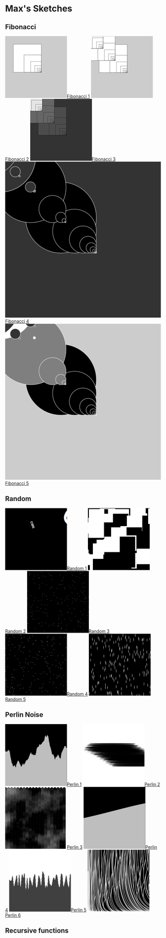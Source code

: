 # Max's Sketches

## Fibonacci
![](Max/fib_01.png)[Fibonacci 1](Max/fib_01.pv)
![](Max/fib_02.png)[Fibonacci 2](Max/fib_02.pv)
![](Max/fib_03.png)[Fibonacci 3](Max/fib_03.pv)
![](Max/fib_04.png)[Fibonacci 4](Max/fib_04.pv)
![](Max/fib_05.png)[Fibonacci 5](Max/fib_05.pv)

## Random
![](Max/schets_random_01.png)[Random 1](Max/schets_random_01.pv)
![](Max/schets_random_02.png)[Random 2](Max/schets_random_02.pv)
![](Max/schets_random_03.png)[Random 3](Max/schets_random_03.pv)
![](Max/schets_random_04.png)[Random 4](Max/schets_random_04.pv)
![](Max/schets_random_05.png)[Random 5](Max/schets_random_05.pv)

## Perlin Noise
![](Max/perlinnoise_01.png)[Perlin 1](Max/perlinnoise_01.pv)
![](Max/perlinnoise_02.png)[Perlin 2](Max/perlinnoise_02.pv)
![](Max/perlinnoise_03.png)[Perlin 3](Max/perlinnoise_03.pv)
![](Max/perlinnoise_04.png)[Perlin 4](Max/perlinnoise_04.pv)
![](Max/perlinnoise_05.png)[Perlin 5](Max/perlinnoise_05.pv)
![](Max/perlinnoise_06.png)[Perlin 6](Max/perlinnoise_06.pv)

## Recursive functions
            
